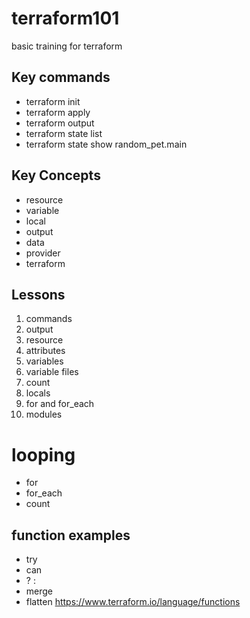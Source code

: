 # terraform101
basic training for terraform

## Key commands
* terraform init
* terraform apply
* terraform output
* terraform state list
* terraform state show random_pet.main

## Key Concepts
* resource
* variable
* local
* output
* data
* provider
* terraform

## Lessons
1. commands
2. output
3. resource
4. attributes
5. variables
6. variable files
7. count
8. locals
9. for and for_each
10. modules

# looping
* for
* for_each
* count

## function examples
* try
* can
* ? :
* merge
* flatten
https://www.terraform.io/language/functions

